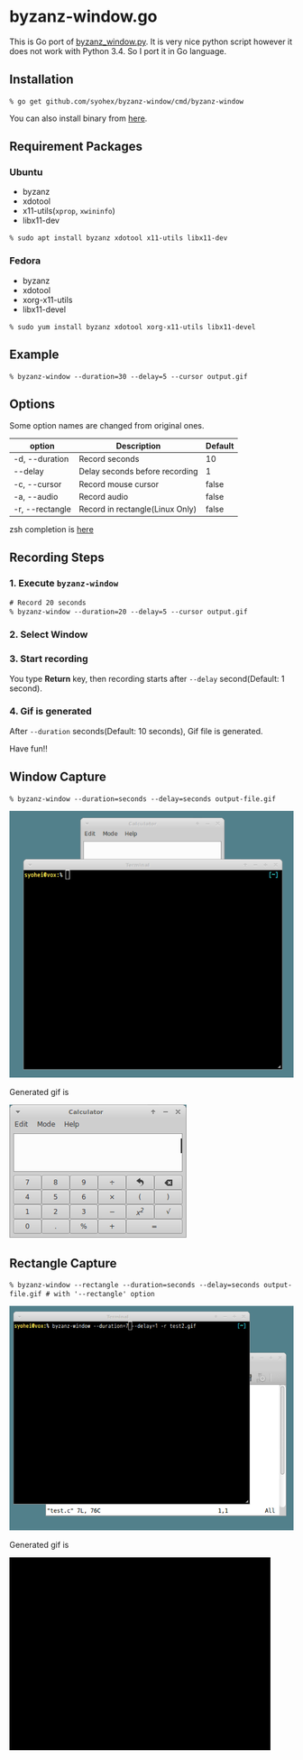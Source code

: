 # byzanz-window.go

This is Go port of [byzanz_window.py](https://gist.github.com/noamraph/8348560).
It is very nice python script however it does not work with Python 3.4.
So I port it in Go language.

## Installation

```
% go get github.com/syohex/byzanz-window/cmd/byzanz-window
```

You can also install binary from [here](https://github.com/syohex/byzanz-window/releases).

## Requirement Packages

### Ubuntu
- byzanz
- xdotool
- x11-utils(`xprop`, `xwininfo`)
- libx11-dev

```
% sudo apt install byzanz xdotool x11-utils libx11-dev
```

### Fedora
- byzanz
- xdotool
- xorg-x11-utils
- libx11-devel

```
% sudo yum install byzanz xdotool xorg-x11-utils libx11-devel
```

## Example

```
% byzanz-window --duration=30 --delay=5 --cursor output.gif
```

## Options

Some option names are changed from original ones.

|option          |Description                     |Default |
|----------------|--------------------------------|--------|
|-d, --duration  |Record seconds                  |10      |
|--delay         |Delay seconds before recording  |1       |
|-c, --cursor    |Record mouse cursor             |false   |
|-a, --audio     |Record audio                    |false   |
|-r, --rectangle |Record in rectangle(Linux Only) |false   |

zsh completion is [here](https://github.com/syohex/zsh-go-completions/blob/master/_byzanz-window)

## Recording Steps

### 1. Execute `byzanz-window`

```
# Record 20 seconds
% byzanz-window --duration=20 --delay=5 --cursor output.gif
```

### 2. Select Window

### 3. Start recording

You type **Return** key, then recording starts after `--delay` second(Default: 1 second).

### 4. Gif is generated

After `--duration` seconds(Default: 10 seconds), Gif file is generated.

Have fun!!


## Window Capture

```
% byzanz-window --duration=seconds --delay=seconds output-file.gif
```

![window-capture](image/window-capture1.gif)

Generated gif is

![window-capture-generated](image/window-capture2.gif)


## Rectangle Capture

```
% byzanz-window --rectangle --duration=seconds --delay=seconds output-file.gif # with '--rectangle' option
```

![rectangle-capture](image/rectangle-capture1.gif)

Generated gif is

![rectangle-capture-generated](image/rectangle-capture2.gif)
